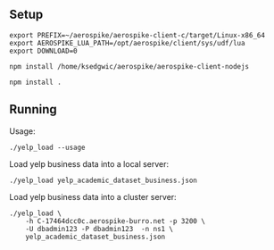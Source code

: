 
Setup
----------------------------------------------------------------

    export PREFIX=~/aerospike/aerospike-client-c/target/Linux-x86_64
    export AEROSPIKE_LUA_PATH=/opt/aerospike/client/sys/udf/lua
    export DOWNLOAD=0

    npm install /home/ksedgwic/aerospike/aerospike-client-nodejs

    npm install .


Running
----------------------------------------------------------------

Usage:

    ./yelp_load --usage

Load yelp business data into a local server:

    ./yelp_load yelp_academic_dataset_business.json

Load yelp business data into a cluster server:

    ./yelp_load \
        -h C-17464dcc0c.aerospike-burro.net -p 3200 \
        -U dbadmin123 -P dbadmin123  -n ns1 \
        yelp_academic_dataset_business.json
